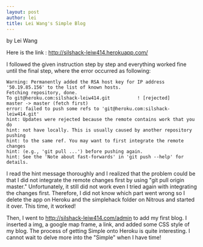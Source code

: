 ```yaml
---
layout: post
author: lei
title: Lei Wang's Simple Blog
---
```


by Lei Wang

Here is the link : http://silshack-leiw414.herokuapp.com/

I followed the given instruction step by step and everything worked fine until the final step, where the error occurred as following:

```
Warning: Permanently added the RSA host key for IP address '50.19.85.156' to the list of known hosts.                                                                                             
Fetching repository, done.                                                                                                                                                                        
To git@heroku.com:silshack-leiw414.git          ! [rejected]        master -> master (fetch first)                                                                                                                                               
error: failed to push some refs to 'git@heroku.com:silshack-leiw414.git'                                                                                                                          
hint: Updates were rejected because the remote contains work that you do                                                                                                                          
hint: not have locally. This is usually caused by another repository pushing                                                                                                                      
hint: to the same ref. You may want to first integrate the remote changes                                                                                                                         
hint: (e.g., 'git pull ...') before pushing again.                                                                                                                                                
hint: See the 'Note about fast-forwards' in 'git push --help' for details. 
```

I read the hint message thoroughly and I realized that the problem could be that I did not integrate the remote changes first by using "git pull origin master." Unfortunately, it still did not work even I tried again with integrating the changes first. Therefore, I did not know which part went wrong so I delete the app on Heroku and the simplehack folder on Nitrous and started it over. This time, it worked!

Then, I went to http://silshack-leiw414.com/admin to add my first blog. I inserted a img, a google map frame, a link, and added some CSS style of my blog. The process of getting Simple onto Heroku is quite interesting. I cannot wait to delve more into the "Simple" when I have time!
